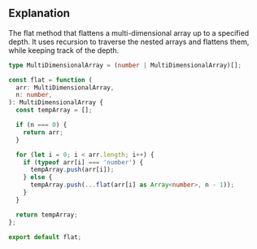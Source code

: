 ## Explanation

The flat method that flattens a multi-dimensional array up to a specified depth. It uses recursion to traverse the nested arrays and flattens them, while keeping track of the depth.

```typescript
type MultiDimensionalArray = (number | MultiDimensionalArray)[];

const flat = function (
  arr: MultiDimensionalArray,
  n: number,
): MultiDimensionalArray {
  const tempArray = [];

  if (n === 0) {
    return arr;
  }

  for (let i = 0; i < arr.length; i++) {
    if (typeof arr[i] === 'number') {
      tempArray.push(arr[i]);
    } else {
      tempArray.push(...flat(arr[i] as Array<number>, n - 1));
    }
  }

  return tempArray;
};

export default flat;
```
